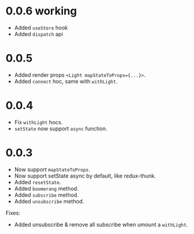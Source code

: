 # 0.0.6 working
- Added `useStore` hook
- Added `dispatch` api

# 0.0.5
- Added render props `<Light mapStateToProps={...}>`.
- Added `connect` hoc, same with `withLight`.

# 0.0.4
- Fix `withLight` hocs.
- `setState` now support `async` function.

# 0.0.3
- Now support `mapStateToProps`.
- Now support setState async by default, like redux-thunk.
- Added `resetState`.
- Added `boomerang` method.
- Added `subscribe` method.
- Added `unsubscribe` method.

Fixes:
- Added unsubscribe & remove all subscribe when umount a `withLight`.
